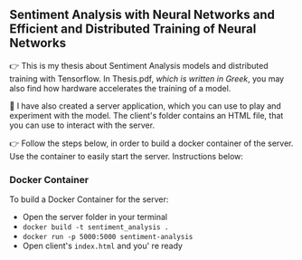 
## Sentiment Analysis with Neural Networks and Efficient and Distributed Training of Neural Networks

👉 This is my thesis about Sentiment Analysis models and distributed training with Tensorflow. In Thesis.pdf, *which is written in Greek*, you may also find how hardware accelerates the training of a model.

🤖 I have also created a server application, which you can use to play and experiment with the model. The client's folder contains an HTML file, that you can use to interact with the server.

👉 Follow the steps below, in order to build a docker container of the server. Use the container to easily start the server. Instructions below:

### Docker Container

To build a Docker Container for the server:

 - Open the server folder in your terminal
 - ```docker build -t sentiment_analysis .```
 - ```docker run -p 5000:5000 sentiment-analysis```
 - Open client's ```index.html``` and you' re ready

